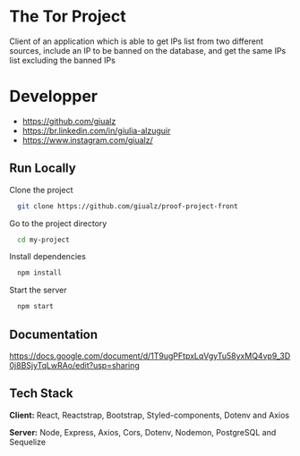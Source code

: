 
# The Tor Project

Client of an application which is able to get IPs list from two different sources, include an IP to be banned on the database, and get the same IPs list excluding the banned IPs

# Developper

- https://github.com/giualz
- https://br.linkedin.com/in/giulia-alzuguir
- https://www.instagram.com/giualz/
  
## Run Locally

Clone the project

```bash
  git clone https://github.com/giualz/proof-project-front
```

Go to the project directory

```bash
  cd my-project
```

Install dependencies

```bash
  npm install
```

Start the server

```bash
  npm start
```

  
## Documentation

https://docs.google.com/document/d/1T9ugPFtpxLqVgyTu58yxMQ4vp9_3D0j8BSjyTqLwRAo/edit?usp=sharing

  
## Tech Stack

**Client:** React, Reactstrap, Bootstrap, Styled-components, Dotenv  and Axios

**Server:** Node, Express, Axios, Cors, Dotenv, Nodemon, PostgreSQL and Sequelize

  
